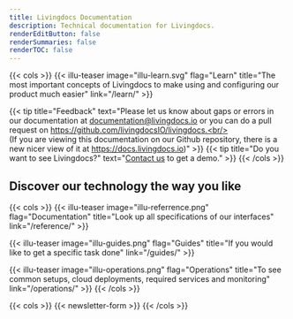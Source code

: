 ```yaml
---
title: Livingdocs Documentation
description: Technical documentation for Livingdocs.
renderEditButton: false
renderSummaries: false
renderTOC: false
---
```


{{< cols >}}
{{< illu-teaser image="illu-learn.svg" flag="Learn" title="The most important concepts of Livingdocs to make using and configuring our product much easier" link="/learn/" >}}

{{< tip title="Feedback" text="Please let us know about gaps or errors in our documentation at [documentation@livingdocs.io](mailto:documentation@livingdocs.io) or you can do a pull request on https://github.com/livingdocsIO/livingdocs.<br/><br/>(If you are viewing this documentation on our Github repository, there is a new nicer view of it at https://docs.livingdocs.io)" >}}
{{< tip title="Do you want to see Livingdocs?" text="[Contact us](mailto:contact@livingdocs.io) to get a demo." >}}
{{< /cols >}}

## Discover our technology the way you like

{{< cols >}}
{{< illu-teaser image="illu-referrence.png" flag="Documentation" title="Look up all specifications of our interfaces" link="/reference/" >}}

{{< illu-teaser image="illu-guides.png" flag="Guides" title="If you would like to get a specific task done" link="/guides/" >}}

{{< illu-teaser image="illu-operations.png" flag="Operations" title="To see common setups, cloud deployments, required services and monitoring" link="/operations/" >}}
{{< /cols >}}

{{< cols >}}
{{< newsletter-form >}}
{{< /cols >}}
